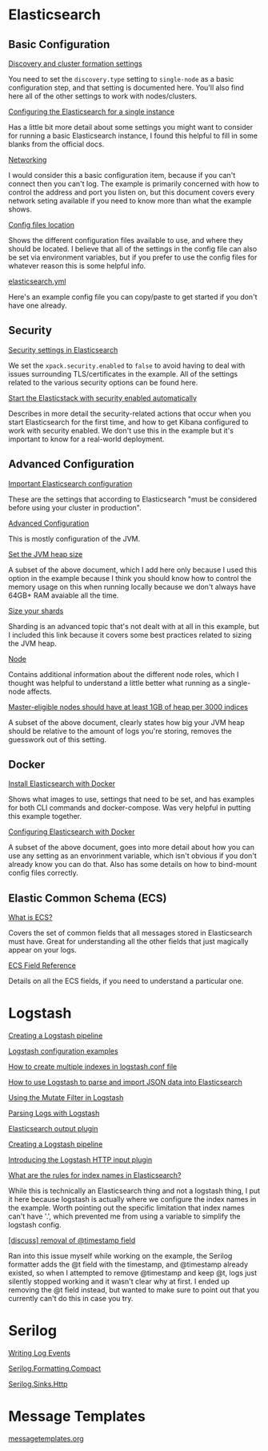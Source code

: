 # Elasticsearch

## Basic Configuration

[Discovery and cluster formation settings](https://www.elastic.co/guide/en/elasticsearch/reference/current/modules-discovery-settings.html#modules-discovery-settings)

You need to set the ```discovery.type``` setting to ```single-node``` as a basic
configuration step, and that setting is documented here. You'll also find here
all of the other settings to work with nodes/clusters.

[Configuring the Elasticsearch for a single instance](https://www.ibm.com/docs/en/product-master/12.0.0?topic=elasticsearch-configuring-single-instance)

Has a little bit more detail about some settings you might want to consider for
running a basic Elasticsearch instance, I found this helpful to fill in some
blanks from the official docs.

[Networking](https://www.elastic.co/guide/en/elasticsearch/reference/current/modules-network.html)

I would consider this a basic configuration item, because if you can't connect
then you can't log. The example is primarily concerned with how to control the
address and port you listen on, but this document covers every network seting
available if you need to know more than what the example shows.

[Config files location](https://www.elastic.co/guide/en/elasticsearch/reference/current/settings.html#config-files-location)

Shows the different configuration files available to use, and where they should
be located. I believe that all of the settings in the config file can also be
set via environment variables, but if you prefer to use the config files for
whatever reason this is some helpful info.

[elasticsearch.yml](https://github.com/elastic/elasticsearch/blob/main/distribution/src/config/elasticsearch.yml)

Here's an example config file you can copy/paste to get started if you don't
have one already.

## Security

[Security settings in Elasticsearch](https://www.elastic.co/guide/en/elasticsearch/reference/current/security-settings.html)

We set the ```xpack.security.enabled``` to ```false``` to avoid having to deal
with issues surrounding TLS/certificates in the example. All of the settings
related to the various security options can be found here.

[Start the Elasticstack with security enabled automatically](https://www.elastic.co/guide/en/elasticsearch/reference/current/configuring-stack-security.html)

Describes in more detail the security-related actions that occur when you start
Elasticsearch for the first time, and how to get Kibana configured to work with
security enabled. We don't use this in the example but it's important to know
for a real-world deployment.

## Advanced Configuration

[Important Elasticsearch configuration](https://www.elastic.co/guide/en/elasticsearch/reference/current/important-settings.html)

These are the settings that according to Elasticsearch "must be considered
before using your cluster in production".

[Advanced Configuration](https://www.elastic.co/guide/en/elasticsearch/reference/current/advanced-configuration.html)

This is mostly configuration of the JVM.

[Set the JVM heap size](https://www.elastic.co/guide/en/elasticsearch/reference/current/advanced-configuration.html#set-jvm-heap-size)

A subset of the above document, which I add here only because I used this option
in the example because I think you should know how to control the memory usage
on this when running locally because we don't always have 64GB+ RAM avaiable all
the time.

[Size your shards](https://www.elastic.co/guide/en/elasticsearch/reference/current/size-your-shards.html)

Sharding is an advanced topic that's not dealt with at all in this example, but
I included this link because it covers some best practices related to sizing
the JVM heap.

[Node](https://www.elastic.co/guide/en/elasticsearch/reference/current/modules-node.html)

Contains additional information about the different node roles, which I thought
was helpful to understand a little better what running as a single-node affects.

[Master-eligible nodes should have at least 1GB of heap per 3000 indices](https://www.elastic.co/guide/en/elasticsearch/reference/current/size-your-shards.html#shard-count-recommendation)

A subset of the above document, clearly states how big your JVM heap should be
relative to the amount of logs you're storing, removes the guesswork out of this
setting.

## Docker

[Install Elasticsearch with Docker](https://www.elastic.co/guide/en/elasticsearch/reference/current/docker.html)

Shows what images to use, settings that need to be set, and has examples for
both CLI commands and docker-compose. Was very helpful in putting this example
together.

[Configuring Elasticsearch with Docker](https://www.elastic.co/guide/en/elasticsearch/reference/current/docker.html#docker-configuration-methods)

A subset of the above document, goes into more detail about how you can use any
setting as an envorinment variable, which isn't obvious if you don't already
know you can do that. Also has some details on how to bind-mount config files
correctly.

## Elastic Common Schema (ECS)

[What is ECS?](https://www.elastic.co/guide/en/ecs/current/ecs-reference.html)

Covers the set of common fields that all messages stored in Elasticsearch must
have. Great for understanding all the other fields that just magically appear
on your logs.

[ECS Field Reference](https://www.elastic.co/guide/en/ecs/current/ecs-field-reference.html)

Details on all the ECS fields, if you need to understand a particular one.

# Logstash

[Creating a Logstash pipeline](https://www.elastic.co/guide/en/logstash/current/configuration.html)

[Logstash configuration examples](https://www.elastic.co/guide/en/logstash/current/config-examples.html)

[How to create multiple indexes in logstash.conf file](https://stackoverflow.com/a/33820688)

[How to use Logstash to parse and import JSON data into Elasticsearch](https://www.youtube.com/watch?v=_qgS1m6NTIE)

[Using the Mutate Filter in Logstash](https://logz.io/blog/logstash-mutate-filter/)

[Parsing Logs with Logstash](https://www.elastic.co/guide/en/logstash/current/advanced-pipeline.html)

[Elasticsearch output plugin](https://www.elastic.co/guide/en/logstash/current/plugins-outputs-elasticsearch.html)

[Creating a Logstash pipeline](https://www.elastic.co/guide/en/logstash/current/configuration.html)

[Introducing the Logstash HTTP input plugin](https://www.elastic.co/blog/introducing-logstash-input-http-plugin)

[What are the rules for index names in Elasticsearch?](https://stackoverflow.com/a/41585755)

While this is technically an Elasticsearch thing and not a logstash thing, I put
it here because logstash is actually where we configure the index names in the
example. Worth pointing out the specific limitation that index names can't have
'.', which prevented me from using a variable to simplify the logstash config.

[[discuss] removal of @timestamp field](https://github.com/elastic/logstash/issues/10581)

Ran into this issue myself while working on the example, the Serilog formatter
adds the @t field with the timestamp, and @timestamp already existed, so when I
attempted to remove @timestamp and keep @t, logs just silently stopped working
and it wasn't clear why at first. I ended up removing the @t field instead, but
wanted to make sure to point out that you currently can't do this in case you
try.

# Serilog

[Writing Log Events](https://github.com/serilog/serilog/wiki/Writing-Log-Events)

[Serilog.Formatting.Compact](https://github.com/serilog/serilog-formatting-compact)

[Serilog.Sinks.Http](https://github.com/FantasticFiasco/serilog-sinks-http)

# Message Templates

[messagetemplates.org](https://messagetemplates.org/)
